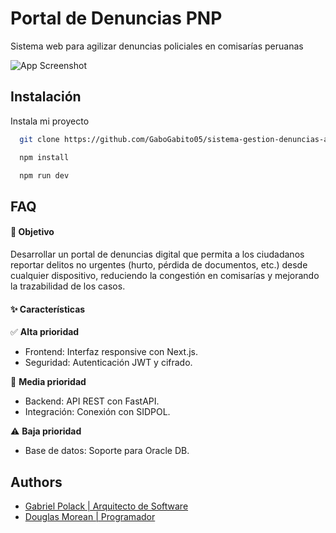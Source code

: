 
# Portal de Denuncias PNP

Sistema web para agilizar denuncias policiales en comisarías peruanas



![App Screenshot](https://i.imgur.com/9cCG6Nc.png)


## Instalación

Instala mi proyecto

```bash
  git clone https://github.com/GaboGabito05/sistema-gestion-denuncias-app.git
```

```bash
  npm install
```

```bash
  npm run dev
```
## FAQ

#### 🚀 Objetivo

Desarrollar un portal de denuncias digital que permita a los ciudadanos reportar delitos no urgentes (hurto, pérdida de documentos, etc.) desde cualquier dispositivo, reduciendo la congestión en comisarías y mejorando la trazabilidad de los casos.

#### ✨ Características  
✅ **Alta prioridad**  
- Frontend: Interfaz responsive con Next.js.  
- Seguridad: Autenticación JWT y cifrado.  

🔹 **Media prioridad**  
- Backend: API REST con FastAPI.  
- Integración: Conexión con SIDPOL.  

⚠️ **Baja prioridad**  
- Base de datos: Soporte para Oracle DB.  


## Authors

- [Gabriel Polack | Arquitecto de Software](https://www.linkedin.com/in/gabriel-polack-castillo/)
- [Douglas Morean | Programador](https://github.com/dunp3r)

